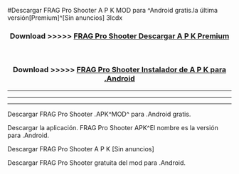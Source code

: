 #Descargar FRAG Pro Shooter A P K MOD para ^Android gratis.la última versión[Premium]^[Sin anuncios] 3lcdx



<div align="center">
<h3>Download >>>>> <a href="https://es-web.web.app/?es= FRAG Pro Shooter">FRAG Pro Shooter Descargar A P K Premium</a></h3><br>

<h3>Download >>>>> <a href="https://es-web.web.app/?es= FRAG Pro Shooter">FRAG Pro Shooter Instalador de A P K para .Android</a></h3>
</div>


----------------------------------------------------------

----------------------------------------------------------

----------------------------------------------------------

Descargar FRAG Pro Shooter .APK^MOD^ para .Android gratis.

Descargar la aplicación. FRAG Pro Shooter APK^El nombre es la versión para .Android.

Descargar FRAG Pro Shooter A P K [Sin anuncios]

Descargar FRAG Pro Shooter gratuita del mod para .Android.